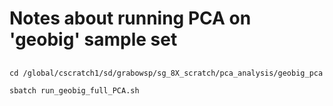 # Notes about running PCA on 'geobig' sample set

## 

```
cd /global/cscratch1/sd/grabowsp/sg_8X_scratch/pca_analysis/geobig_pca

sbatch run_geobig_full_PCA.sh

```
